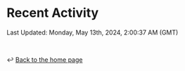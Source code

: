 # Recent Activity

<!--RECENT_ACTIVITY:start-->
<!--RECENT_ACTIVITY:end-->

<!--RECENT_ACTIVITY:last_update-->
Last Updated: Monday, May 13th, 2024, 2:00:37 AM (GMT)
<!--RECENT_ACTIVITY:last_update_end-->

<br>

↩️ [Back to the home page](/README.md)
